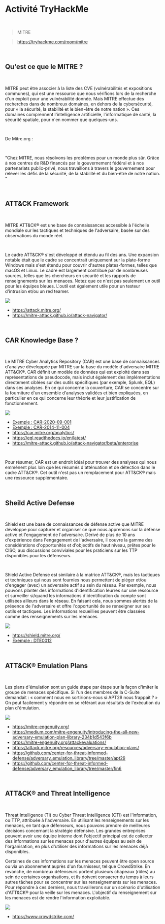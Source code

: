 # Activité TryHackMe

<br>

> MITRE

> https://tryhackme.com/room/mitre

<br>

## Qu'est ce que le MITRE ?

<br>

MITRE peut être associer à la liste des CVE (vulnérabilités et expositions communes), qui est une ressource que nous vérifions lors de la recherche d'un exploit pour une vulnérabilité donnée. Mais MITRE effectue des recherches dans de nombreux domaines, en dehors de la cybersécurité, pour « la sécurité, la stabilité et le bien-être de notre nation ». Ces domaines comprennent l'intelligence artificielle, l'informatique de santé, la sécurité spatiale, pour n'en nommer que quelques-uns.

<br>

De Mitre.org : 

<br>

"Chez MITRE, nous résolvons les problèmes pour un monde plus sûr. Grâce à nos centres de R&D financés par le gouvernement fédéral et à nos partenariats public-privé, nous travaillons à travers le gouvernement pour relever les défis de la sécurité, de la stabilité et du bien-être de notre nation. "

<br>

## ATT&CK Framework


<br>

MITRE ATT&CK® est une base de connaissances accessible à l'échelle mondiale sur les tactiques et techniques de l'adversaire, basée sur des observations du monde réel.

<br>

Le cadre ATT&CK® s'est développé et étendu au fil des ans. Une expansion notable était que le cadre se concentrait uniquement sur la plate-forme Windows mais s'est étendu pour couvrir d'autres plates-formes, telles que macOS et Linux. Le cadre est largement contribué par de nombreuses sources, telles que les chercheurs en sécurité et les rapports de renseignements sur les menaces. Notez que ce n'est pas seulement un outil pour les équipes bleues. L'outil est également utile pour un testeur d'intrusion et/ou un red teamer.

<img src="https://github.com/Darylabrador/cybersecurite/blob/Excels/MITRE/images/ATT_CK.PNG">

<br>

- <a href="https://attack.mitre.org/"> https://attack.mitre.org/ </a>
- <a href="https://mitre-attack.github.io/attack-navigator//#layerURL=https%3A%2F%2Fattack.mitre.org%2Fgroups%2FG0008%2FG0008-enterprise-layer.json"> https://mitre-attack.github.io/attack-navigator/ </a>

<br>

## CAR Knowledge Base ?

<br>

Le MITRE Cyber ​​Analytics Repository (CAR) est une base de connaissances d'analyse développée par MITRE sur la base du modèle d'adversaire MITRE ATT&CK®. CAR définit un modèle de données qui est exploité dans ses représentations de pseudocode, mais inclut également des implémentations directement ciblées sur des outils spécifiques (par exemple, Splunk, EQL) dans ses analyses. En ce qui concerne la couverture, CAR se concentre sur la fourniture d'un ensemble d'analyses validées et bien expliquées, en particulier en ce qui concerne leur théorie et leur justification de fonctionnement.

<img src="https://github.com/Darylabrador/cybersecurite/blob/Excels/MITRE/images/CAR.PNG">

<br>

- <a href="https://car.mitre.org/analytics/CAR-2020-09-001/"> Exemple : CAR-2020-09-001 </a>
- <a href="https://car.mitre.org/analytics/CAR-2014-11-004/"> Exemple : CAR-2014-11-004 </a>
- <a href="https://car.mitre.org/analytics/"> https://car.mitre.org/analytics/ </a>
- <a href="https://eql.readthedocs.io/en/latest/"> https://eql.readthedocs.io/en/latest/</a>
- <a href="https://mitre-attack.github.io/attack-navigator/beta/enterprise/#layerURL=https%3A%2F%2Fraw.githubusercontent.com%2Fmitre-attack%2Fcar%2Fmaster%2Fdocs%2Fcar_attack%2Fcar_attack.json"> https://mitre-attack.github.io/attack-navigator/beta/enterprise </a>

<br>

Pour résumer, CAR est un endroit idéal pour trouver des analyses qui nous emmènent plus loin que les résumés d'atténuation et de détection dans le cadre ATT&CK®. Cet outil n'est pas un remplacement pour ATT&CK® mais une ressource supplémentaire.

<br>

## Sheild Active Defense

<br>

Shield est une base de connaissances de défense active que MITRE développe pour capturer et organiser ce que nous apprenons sur la défense active et l'engagement de l'adversaire. Dérivé de plus de 10 ans d'expérience dans l'engagement de l'adversaire, il couvre la gamme des considérations d'opportunités et d'objectifs de haut niveau, prêtes pour le CISO, aux discussions conviviales pour les praticiens sur les TTP disponibles pour les défenseurs.

<br>

Shield Active Defense est similaire à la matrice ATT&CK®, mais les tactiques et techniques qui nous sont fournies nous permettent de piéger et/ou d'engager (avec) un adversaire actif au sein du réseau. Par exemple, nous pouvons planter des informations d'identification leurres sur une ressource et surveiller si/quand les informations d'identification du compte sont utilisées ailleurs dans le réseau. En faisant cela, nous sommes alertés de la présence de l'adversaire et offre l'opportunité de se renseigner sur ses outils et tactiques. Les informations recueillies peuvent être classées comme des renseignements sur les menaces.

<img src="https://github.com/Darylabrador/cybersecurite/blob/Excels/MITRE/images/shield_active_defense.PNG">

<br>

- <a href="https://shield.mitre.org/"> https://shield.mitre.org/ </a>
- <a href="https://shield.mitre.org/techniques/DTE0012/"> Exemple : DTE0012 </a>

<br>

## ATT&CK® Emulation Plans

<br>

Les plans d'émulation sont un guide étape par étape sur la façon d'imiter le groupe de menaces spécifique. Si l'un des membres de la C-Suite demandait : « comment nous en sortirions-nous si APT29 nous frappait ? » On peut facilement y répondre en se référant aux résultats de l'exécution du plan d'émulation.

<img src="https://github.com/Darylabrador/cybersecurite/blob/Excels/MITRE/images/emulations_plan.PNG">

<br>

- <a href="https://mitre-engenuity.org/"> https://mitre-engenuity.org/ </a>
- <a href="https://medium.com/mitre-engenuity/introducing-the-all-new-adversary-emulation-plan-library-234b1d543f6b"> https://medium.com/mitre-engenuity/introducing-the-all-new-adversary-emulation-plan-library-234b1d543f6b </a>
- <a href="https://mitre-engenuity.org/attackevaluations/"> https://mitre-engenuity.org/attackevaluations/ </a>
- <a href="https://attack.mitre.org/resources/adversary-emulation-plans/"> https://attack.mitre.org/resources/adversary-emulation-plans/ </a>
- <a href="https://github.com/center-for-threat-informed-defense/adversary_emulation_library/tree/master/apt29"> https://github.com/center-for-threat-informed-defense/adversary_emulation_library/tree/master/apt29 </a>
- <a href="https://github.com/center-for-threat-informed-defense/adversary_emulation_library/tree/master/fin6">  https://github.com/center-for-threat-informed-defense/adversary_emulation_library/tree/master/fin6 </a>

<br>

## ATT&CK® and Threat Intelligence

<br>

Threat Intelligence (TI) ou Cyber ​​Threat Intelligence (CTI) est l'information, ou TTP, attribuée à l'adversaire. En utilisant les renseignements sur les menaces, en tant que défenseurs, nous pouvons prendre de meilleures décisions concernant la stratégie défensive. Les grandes entreprises peuvent avoir une équipe interne dont l'objectif principal est de collecter des informations sur les menaces pour d'autres équipes au sein de l'organisation, en plus d'utiliser des informations sur les menaces déjà disponibles. 

Certaines de ces informations sur les menaces peuvent être open source ou via un abonnement auprès d'un fournisseur, tel que CrowdStrike. En revanche, de nombreux défenseurs portent plusieurs chapeaux (rôles) au sein de certaines organisations, et ils doivent consacrer du temps à leurs autres tâches pour se concentrer sur les renseignements sur les menaces. Pour répondre à ces derniers, nous travaillerons sur un scénario d'utilisation d'ATT&CK® pour la veille sur les menaces. L'objectif du renseignement sur les menaces est de rendre l'information exploitable.

<img src="https://github.com/Darylabrador/cybersecurite/blob/Excels/MITRE/images/threat_intelligence.PNG">

<br>

- <a href="https://www.crowdstrike.com/"> https://www.crowdstrike.com/ </a>

